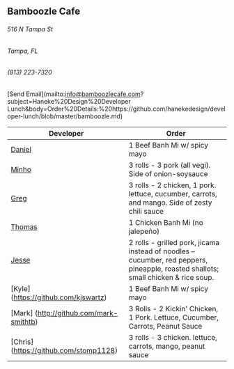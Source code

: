 ## Bamboozle Cafe
###### 516 N Tampa St
###### Tampa, FL
###### (813) 223-7320
[Send Email](mailto:info@bamboozlecafe.com?subject=Haneke%20Design%20Developer Lunch&body=Order%20Details:%20https://github.com/hanekedesign/developer-lunch/blob/master/bamboozle.md)

Developer     | Order
--------------|---------------------
[Daniel](https://github.com/dtartaglia)           	| 1 Beef Banh Mi w/ spicy mayo
[Minho](https://github.com/minhochoi)               | 3 rolls - 3 pork (all vegi). Side of onion-soysauce
[Greg](https://github.com/greghochsprung)           | 3 rolls - 2 chicken, 1 pork. lettuce, cucumber, carrots, and mango. Side of zesty chili sauce
[Thomas](https://github.com/ThomasKomarnicki)       | 1 Chicken Banh Mi (no jalepeño)
[Jesse](https://github.com/jessecurry)              | 2 rolls - grilled pork, jicama instead of noodles – cucumber, red peppers, pineapple, roasted shallots; small chicken & rice soup.
[Kyle] (https://github.com/kjswartz)                | 1 Beef Banh Mi w/ spicy mayo
[Mark] (http://github.com/mark-smithtb)             | 3 Rolls - 2 Kickin' Chicken, 1 Pork. Lettuce, Cucumber, Carrots, Peanut Sauce
[Chris] (https://github.com/stomp1128)              | 3 rolls - 3 chicken. lettuce, carrots, mango, peanut sauce
